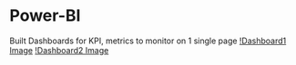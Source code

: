 # Power-BI
Built Dashboards for KPI, metrics to monitor on 1 single page 
[!Dashboard1 Image](https://github.com/Akgoforgit/Power-BI/blob/c6f79ecde478db70256d19a06557f883e6eef348/DD.png)
[!Dashboard2 Image](https://github.com/Akgoforgit/Power-BI/blob/67e61718725f1b7b9b3648eeffbc32aa404d63a5/Swiggy.png)

